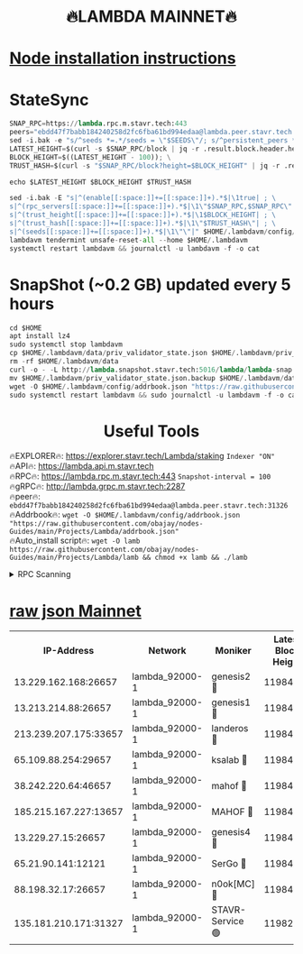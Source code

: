 <h1 align="center"> 🔥LAMBDA MAINNET🔥</h1>


[Node installation instructions](https://github.com/obajay/nodes-Guides/tree/main/Projects/Lambda)
=


# StateSync
```python
SNAP_RPC=https://lambda.rpc.m.stavr.tech:443
peers="ebdd47f7babb184240258d2fc6fba61bd994edaa@lambda.peer.stavr.tech:31326" 
sed -i.bak -e "s/^seeds *=.*/seeds = \"$SEEDS\"/; s/^persistent_peers *=.*/persistent_peers = \"$PEERS\"/" $HOME/.lambdavm/config/config.toml
LATEST_HEIGHT=$(curl -s $SNAP_RPC/block | jq -r .result.block.header.height); \
BLOCK_HEIGHT=$((LATEST_HEIGHT - 100)); \
TRUST_HASH=$(curl -s "$SNAP_RPC/block?height=$BLOCK_HEIGHT" | jq -r .result.block_id.hash)

echo $LATEST_HEIGHT $BLOCK_HEIGHT $TRUST_HASH

sed -i.bak -E "s|^(enable[[:space:]]+=[[:space:]]+).*$|\1true| ; \
s|^(rpc_servers[[:space:]]+=[[:space:]]+).*$|\1\"$SNAP_RPC,$SNAP_RPC\"| ; \
s|^(trust_height[[:space:]]+=[[:space:]]+).*$|\1$BLOCK_HEIGHT| ; \
s|^(trust_hash[[:space:]]+=[[:space:]]+).*$|\1\"$TRUST_HASH\"| ; \
s|^(seeds[[:space:]]+=[[:space:]]+).*$|\1\"\"|" $HOME/.lambdavm/config/config.toml
lambdavm tendermint unsafe-reset-all --home $HOME/.lambdavm
systemctl restart lambdavm && journalctl -u lambdavm -f -o cat

```
# SnapShot (~0.2 GB) updated every 5 hours
```python
cd $HOME
apt install lz4
sudo systemctl stop lambdavm
cp $HOME/.lambdavm/data/priv_validator_state.json $HOME/.lambdavm/priv_validator_state.json.backup
rm -rf $HOME/.lambdavm/data
curl -o - -L http://lambda.snapshot.stavr.tech:5016/lambda/lambda-snap.tar.lz4 | lz4 -c -d - | tar -x -C $HOME/.lambdavm --strip-components 2
mv $HOME/.lambdavm/priv_validator_state.json.backup $HOME/.lambdavm/data/priv_validator_state.json
wget -O $HOME/.lambdavm/config/addrbook.json "https://raw.githubusercontent.com/obajay/nodes-Guides/main/Projects/Lambda/addrbook.json"
sudo systemctl restart lambdavm && sudo journalctl -u lambdavm -f -o cat
```
 <h1 align="center"> Useful Tools</h1>

🔥EXPLORER🔥:      https://explorer.stavr.tech/Lambda/staking	        `Indexer "ON"` \
🔥API🔥: 			 		 https://lambda.api.m.stavr.tech \
🔥RPC🔥:           https://lambda.rpc.m.stavr.tech:443	              `Snapshot-interval = 100` \
🔥gRPC🔥:          http://lambda.grpc.m.stavr.tech:2287 \
🔥peer🔥:					 `ebdd47f7babb184240258d2fc6fba61bd994edaa@lambda.peer.stavr.tech:31326` \
🔥Addrbook🔥:    ```wget -O $HOME/.lambdavm/config/addrbook.json "https://raw.githubusercontent.com/obajay/nodes-Guides/main/Projects/Lambda/addrbook.json"``` \
🔥Auto_install script🔥: ```wget -O lamb https://raw.githubusercontent.com/obajay/nodes-Guides/main/Projects/Lambda/lamb && chmod +x lamb && ./lamb```


<details>
<summary>RPC Scanning</summary>

<h2 align="center"> We scan nodes in real time every 4 hours. And we provide the final result of RPC endpoints.
We cannot influence the operation of these nodes in any way. </h2>


```python
If Voting Power is higher than 0 --> then the Node is a validator of the network and may be subject to attack and be a potential threat to the chain.
```
```python
We marked such validators with a red symbol
```

</details>

[raw json Mainnet](https://rpc-check.lambm.stavr.tech/lambm/rpc-lambm-result.json)
=


<table><tr><th>IP-Address</th><th>Network</th><th>Moniker</th><th>Latest Block Height</th><th>Earliest Block Height</th><th>Catching Up</th><th>Tx Index</th><th>Voting Power</th><th>Scan Time</th></tr><tr><td>13.229.162.168:26657</td><td>lambda_92000-1</td><td>genesis2 🔴</td><td>11984387</td><td>1</td><td>False</td><td>on</td><td>15416734</td><td>2024-03-01T23:38:14.801844797UTC</td></tr><tr><td>13.213.214.88:26657</td><td>lambda_92000-1</td><td>genesis1 🔴</td><td>11984388</td><td>1</td><td>False</td><td>on</td><td>737835</td><td>2024-03-01T23:38:19.584920592UTC</td></tr><tr><td>213.239.207.175:33657</td><td>lambda_92000-1</td><td>landeros 🔴</td><td>11984386</td><td>8136001</td><td>False</td><td>off</td><td>1820152</td><td>2024-03-01T23:38:09.494104774UTC</td></tr><tr><td>65.109.88.254:29657</td><td>lambda_92000-1</td><td>ksalab 🔴</td><td>11984388</td><td>8715001</td><td>False</td><td>on</td><td>510465</td><td>2024-03-01T23:38:24.333703483UTC</td></tr><tr><td>38.242.220.64:46657</td><td>lambda_92000-1</td><td>mahof 🔴</td><td>11984389</td><td>10131001</td><td>False</td><td>off</td><td>770350</td><td>2024-03-01T23:38:29.071750381UTC</td></tr><tr><td>185.215.167.227:13657</td><td>lambda_92000-1</td><td>MAHOF 🔴</td><td>11984387</td><td>10134001</td><td>False</td><td>on</td><td>2051510</td><td>2024-03-01T23:38:18.393024754UTC</td></tr><tr><td>13.229.27.15:26657</td><td>lambda_92000-1</td><td>genesis4 🔴</td><td>11984387</td><td>11043001</td><td>False</td><td>on</td><td>9567262</td><td>2024-03-01T23:38:18.078258624UTC</td></tr><tr><td>65.21.90.141:12121</td><td>lambda_92000-1</td><td>SerGo 🔴</td><td>11984389</td><td>11884389</td><td>False</td><td>off</td><td>10608439</td><td>2024-03-01T23:38:28.743313818UTC</td></tr><tr><td>88.198.32.17:26657</td><td>lambda_92000-1</td><td>n0ok[MC] 🔴</td><td>11984390</td><td>11884390</td><td>False</td><td>off</td><td>1578630</td><td>2024-03-01T23:38:31.313337293UTC</td></tr><tr><td>135.181.210.171:31327</td><td>lambda_92000-1</td><td>STAVR-Service 🟢</td><td>11982110</td><td>11981001</td><td>False</td><td>on</td><td>0</td><td>2024-03-01T23:38:24.008785497UTC</td></tr></table>
